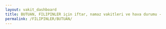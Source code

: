 ```yaml
---
layout: vakit_dashboard
title: BUTUAN, FILIPINLER için iftar, namaz vakitleri ve hava durumu - ilçe/eyalet seç
permalink: /FILIPINLER/BUTUAN/
---
```


<script type="text/javascript">
  var GLOBAL_COUNTRY = 'FILIPINLER';
  var GLOBAL_CITY = 'BUTUAN';
  var GLOBAL_STATE = '';
  var lat = 72;
  var lon = 21;
</script>
